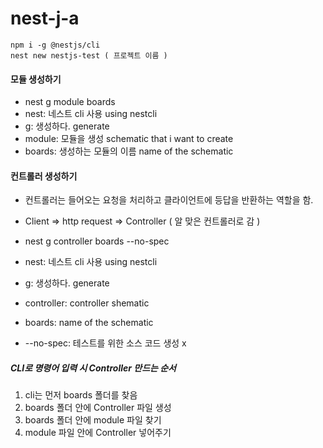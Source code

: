 # nest-j-a

```
npm i -g @nestjs/cli
nest new nestjs-test ( 프로젝트 이름 )
```

#### 모듈 생성하기

- nest g module boards
- nest: 네스트 cli 사용 using nestcli
- g: 생성하다. generate
- module: 모듈을 생성 schematic that i want to create
- boards: 생성하는 모듈의 이름 name of the schematic

#### 컨트롤러 생성하기

- 컨트롤러는 들어오는 요청을 처리하고 클라이언트에 등답을 반환하는 역할을 함.
- Client => http request => Controller ( 알 맞은 컨트롤러로 감 )

- nest g controller boards --no-spec
- nest: 네스트 cli 사용 using nestcli
- g: 생성하다. generate
- controller: controller shematic
- boards: name of the schematic
- --no-spec: 테스트를 위한 소스 코드 생성 x

##### CLI로 명령어 입력 시 Controller 만드는 순서

1. cli는 먼저 boards 폴더를 찾음
2. boards 폴더 안에 Controller 파일 생성
3. boards 폴더 안에 module 파일 찾기
4. module 파일 안에 Controller 넣어주기
